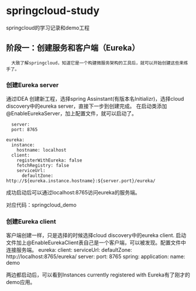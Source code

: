 # springcloud-study
springcloud的学习记录和demo工程

## 阶段一：创建服务和客户端（Eureka）
      大致了解springcloud，知道它是一个构建微服务架构的工具后，就可以开始创建这些来练手了。
      
### 创建Eureka server

通过IDEA 创建新工程，选择spring Assinstant(有版本名Initializr)，选择cloud discovery中的eureka server，直接下一步到创建完成。
在启动类添加@EnableEurekaServer，加上配置文件，就可以启动了。

      server:
      port: 8765

    eureka:
      instance:
        hostname: localhost
      client:
        registerWithEureka: false
        fetchRegistry: false
        serviceUrl:
          defaultZone: http://${eureka.instance.hostname}:${server.port}/eureka/

成功启动后可以通过localhost:8765访问eureka的服务端。

对应代码：springcloud_demo

### 创建Eureka client
客户端创建一样，只是选择的时候选择cloud discovery中的eureka client.
启动文件加上@EnableEurekaClient表自己是一个客户端，可以被发现。配置文件中连接服务端。
      eureka:
      client:
        serviceUrl:
          defaultZone: http://localhost:8765/eureka/
    server:
      port: 8765
    spring:
      application:
        name: demo

两边都启动后，可以看到Instances currently registered with Eureka有了刚才的demo应用。





